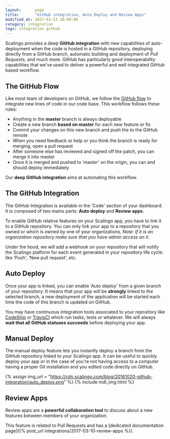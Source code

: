 ```yaml
---
layout:      page
title:       "GitHub integration, Auto Deploy and Review Apps"
modified_at: 2017-03-13 10:00:00
category: integration
tags: integration github
---
```


Scalingo provides a deep **GitHub integration** with new capabilities of auto-deployment when the code is hosted in a GitHub repository, deploying directly from a GitHub branch, automatic building and deployment of *Pull Requests*, and much more. GitHub has particularly good interoperability capabilities that we've used to deliver a powerful and well integrated GitHub based workflow.

## The GitHub Flow

Like most team of developers on GitHub, we follow the [GitHub flow](https://guides.github.com/introduction/flow) to integrate new lines of code in our code base. This workflow follows these rules:

* Anything in the **master** branch is always deployable
* Create a new branch **based on master** for each new feature or fix
* Commit your changes on this new branch and push the to the GitHub remote
* When you need feedback or help or you think the branch is ready for merging, open a pull request
* After someone else has reviewed and signed off the patch, you can merge it into master
* Once it is merged and pushed to ‘master' on the origin, you can and should deploy immediately

Our **deep GitHub integration** aims at automating this workflow.

## The GitHub Integration

The GitHub Integration is available in the ‘Code' section of your dashboard. It is composed of two mains parts: **Auto deploy** and **Review apps**.

To enable GitHub relative features on your Scalingo app, you have to link it to a GitHub repository. You can only link your app to a repository that you owned or which is owned by one of your organizations. *Note: If it is an organization repository make sure that you have admin access on it*.

Under the hood, we will add a webhook on your repository that will notify the Scalingo platform for each event generated in your repository life cycle: like ‘Push', ‘New pull request', etc.

## Auto Deploy

Once your app is linked, you can enable ‘Auto deploy' from a given branch of your repository. It means that your app will be **strongly** linked to the selected branch, a new deployment of the application will be started each time the code of this branch is updated on GitHub.

You may have continuous integration tools associated to your repository like [CodeShip](https://codeship.com/) or [TravisCI](https://travis-ci.com/) which run tasks, tests or whatever. We will always **wait that all GitHub statuses succeeds** before deploying your app.

## Manual Deploy

The manual deploy feature lets you instantly deploy a branch from the GitHub repository linked to your Scalingo app. It can be useful to quickly deploy your app or in the case of you're not having access to a computer having a proper Git installation and you edited code directly on GitHub.

{% assign img_url = "https://cdn.scalingo.com/blog/20161020-github-integration/auto_deploy.png" %}
{% include mdl_img.html %}

## Review Apps

Review apps are a **powerful collaboration tool** to discuss about a new features between members of your organization.

This feature is related to Pull Requests and has a [dedicated documentation page]({% post_url integrations/2017-03-10-review-apps %}).
